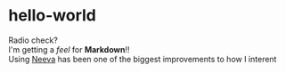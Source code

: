 # hello-world
Radio check? <br>
I'm getting a *feel* for **Markdown**!!<br>
Using [Neeva](https://neeva.com/) has been one of the biggest improvements to how I interent
